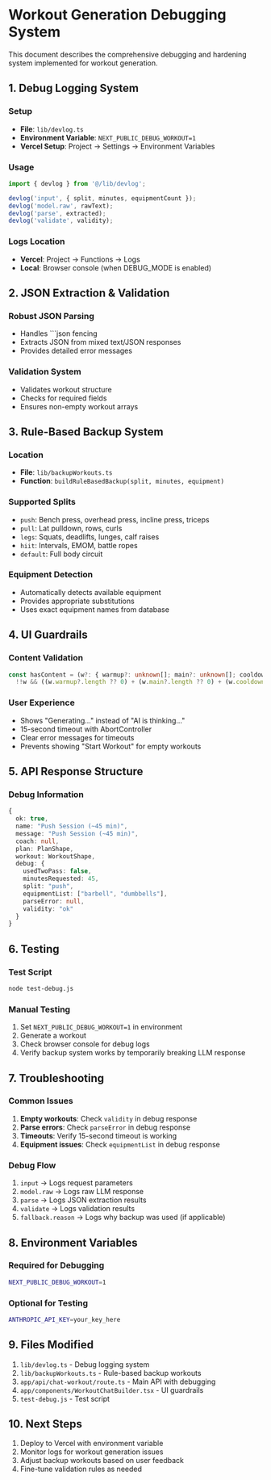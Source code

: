 # Workout Generation Debugging System

This document describes the comprehensive debugging and hardening system implemented for workout generation.

## 1. Debug Logging System

### Setup
- **File**: `lib/devlog.ts`
- **Environment Variable**: `NEXT_PUBLIC_DEBUG_WORKOUT=1`
- **Vercel Setup**: Project → Settings → Environment Variables

### Usage
```typescript
import { devlog } from '@/lib/devlog';

devlog('input', { split, minutes, equipmentCount });
devlog('model.raw', rawText);
devlog('parse', extracted);
devlog('validate', validity);
```

### Logs Location
- **Vercel**: Project → Functions → Logs
- **Local**: Browser console (when DEBUG_MODE is enabled)

## 2. JSON Extraction & Validation

### Robust JSON Parsing
- Handles ```json fencing
- Extracts JSON from mixed text/JSON responses
- Provides detailed error messages

### Validation System
- Validates workout structure
- Checks for required fields
- Ensures non-empty workout arrays

## 3. Rule-Based Backup System

### Location
- **File**: `lib/backupWorkouts.ts`
- **Function**: `buildRuleBasedBackup(split, minutes, equipment)`

### Supported Splits
- `push`: Bench press, overhead press, incline press, triceps
- `pull`: Lat pulldown, rows, curls
- `legs`: Squats, deadlifts, lunges, calf raises
- `hiit`: Intervals, EMOM, battle ropes
- `default`: Full body circuit

### Equipment Detection
- Automatically detects available equipment
- Provides appropriate substitutions
- Uses exact equipment names from database

## 4. UI Guardrails

### Content Validation
```typescript
const hasContent = (w?: { warmup?: unknown[]; main?: unknown[]; cooldown?: unknown[] }) =>
  !!w && ((w.warmup?.length ?? 0) + (w.main?.length ?? 0) + (w.cooldown?.length ?? 0) > 0);
```

### User Experience
- Shows "Generating..." instead of "AI is thinking..."
- 15-second timeout with AbortController
- Clear error messages for timeouts
- Prevents showing "Start Workout" for empty workouts

## 5. API Response Structure

### Debug Information
```typescript
{
  ok: true,
  name: "Push Session (~45 min)",
  message: "Push Session (~45 min)",
  coach: null,
  plan: PlanShape,
  workout: WorkoutShape,
  debug: {
    usedTwoPass: false,
    minutesRequested: 45,
    split: "push",
    equipmentList: ["barbell", "dumbbells"],
    parseError: null,
    validity: "ok"
  }
}
```

## 6. Testing

### Test Script
```bash
node test-debug.js
```

### Manual Testing
1. Set `NEXT_PUBLIC_DEBUG_WORKOUT=1` in environment
2. Generate a workout
3. Check browser console for debug logs
4. Verify backup system works by temporarily breaking LLM response

## 7. Troubleshooting

### Common Issues
1. **Empty workouts**: Check `validity` in debug response
2. **Parse errors**: Check `parseError` in debug response
3. **Timeouts**: Verify 15-second timeout is working
4. **Equipment issues**: Check `equipmentList` in debug response

### Debug Flow
1. `input` → Logs request parameters
2. `model.raw` → Logs raw LLM response
3. `parse` → Logs JSON extraction results
4. `validate` → Logs validation results
5. `fallback.reason` → Logs why backup was used (if applicable)

## 8. Environment Variables

### Required for Debugging
```bash
NEXT_PUBLIC_DEBUG_WORKOUT=1
```

### Optional for Testing
```bash
ANTHROPIC_API_KEY=your_key_here
```

## 9. Files Modified

1. `lib/devlog.ts` - Debug logging system
2. `lib/backupWorkouts.ts` - Rule-based backup workouts
3. `app/api/chat-workout/route.ts` - Main API with debugging
4. `app/components/WorkoutChatBuilder.tsx` - UI guardrails
5. `test-debug.js` - Test script

## 10. Next Steps

1. Deploy to Vercel with environment variable
2. Monitor logs for workout generation issues
3. Adjust backup workouts based on user feedback
4. Fine-tune validation rules as needed

